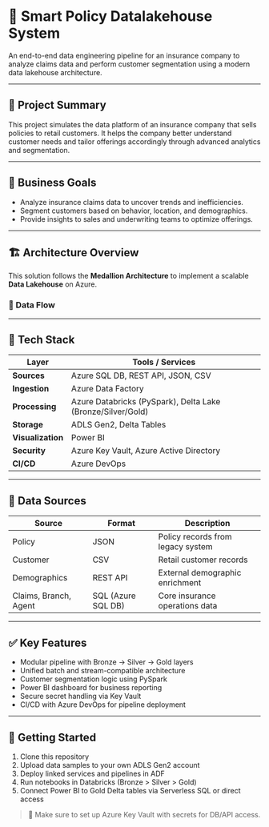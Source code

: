 # 🚀 Smart Policy Datalakehouse System

An end-to-end data engineering pipeline for an insurance company to analyze claims data and perform customer segmentation using a modern data lakehouse architecture.

---

## 🧾 Project Summary

This project simulates the data platform of an insurance company that sells policies to retail customers. It helps the company better understand customer needs and tailor offerings accordingly through advanced analytics and segmentation.

---

## 🎯 Business Goals

- Analyze insurance claims data to uncover trends and inefficiencies.
- Segment customers based on behavior, location, and demographics.
- Provide insights to sales and underwriting teams to optimize offerings.

---

## 🏗️ Architecture Overview

This solution follows the **Medallion Architecture** to implement a scalable **Data Lakehouse** on Azure.

### 🧩 Data Flow








---

## 🧰 Tech Stack

| Layer           | Tools / Services                                      |
|-----------------|--------------------------------------------------------|
| **Sources**     | Azure SQL DB, REST API, JSON, CSV                     |
| **Ingestion**   | Azure Data Factory                                    |
| **Processing**  | Azure Databricks (PySpark), Delta Lake (Bronze/Silver/Gold) |
| **Storage**     | ADLS Gen2, Delta Tables                               |
| **Visualization** | Power BI                                           |
| **Security**    | Azure Key Vault, Azure Active Directory               |
| **CI/CD**       | Azure DevOps                                          |

---

## 📂 Data Sources

| Source      | Format | Description               |
|-------------|--------|---------------------------|
| Policy      | JSON   | Policy records from legacy system |
| Customer    | CSV    | Retail customer records    |
| Demographics| REST API | External demographic enrichment |
| Claims, Branch, Agent | SQL (Azure SQL DB) | Core insurance operations data |

---

## ✅ Key Features

- Modular pipeline with Bronze → Silver → Gold layers
- Unified batch and stream-compatible architecture
- Customer segmentation logic using PySpark
- Power BI dashboard for business reporting
- Secure secret handling via Key Vault
- CI/CD with Azure DevOps for pipeline deployment

---

## 🚀 Getting Started

1. Clone this repository
2. Upload data samples to your own ADLS Gen2 account
3. Deploy linked services and pipelines in ADF
4. Run notebooks in Databricks (Bronze > Silver > Gold)
5. Connect Power BI to Gold Delta tables via Serverless SQL or direct access

> 🔐 Make sure to set up Azure Key Vault with secrets for DB/API access.
